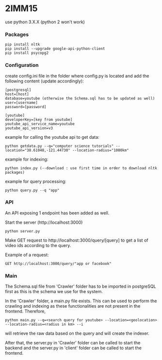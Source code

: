 # 2IMM15

use python 3.X.X (python 2 won't work)

### Packages
```
pip install nltk
pip install --upgrade google-api-python-client
pip install psycopg2
```

### Configuration
create config.ini file in the folder where config.py is located and add the following content (update accordingly):

```
[postgresql]
host=[host]
database=youtube (otherwise the Schema.sql has to be updated as well)
user=[username]
password=[password]

[youtube]
developerKey=[key from youtube]
youtube_api_service_name=youtube
youtube_api_version=v3
```

example for calling the youtube api to get data:
```
python getdata.py --q="computer science tutorials" --location="38.61048,-121.44730" --location-radius="1000km"
```

example for indexing: 
```
python index.py (--download : use first time in order to download nltk packages)
```


example for query processing:
```
python query.py --q "app"
```


### API

An API exposing 1 endpoint has been added as well.
 
Start the server (http://localhost:3000)
```
python server.py 
```

Make GET request to http://localhost:3000/query/[query] to get a list of video ids according to the query.

Example of a request:
```
GET http://localhost:3000/query/"app or facebook" 
```

### Main
The Schema.sql file from 'Crawler' folder has to be imported in postgreSQL first as this is the schema we use for the system.

In the 'Crawler' folder, a main.py file exists. This can be used to perform the crawling and indexing as these functionalities are not present in the frontend. Therefore,

```
python main.py --q=<search query for youtube> --location=<geolocation> --location-radius=<radius in km> --i
```

will retrieve the raw data based on the query and will create the indexer.

After that, the server.py in 'Crawler' folder can be called to start the backend and the server.py in 'client' folder can be called to start the frontend.
